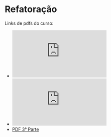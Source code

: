 # Refatoração

Links de pdfs do curso:
- ![PDF 1° Parte](https://raw.githubusercontent.com/alura-cursos/csharp-refatorando-codigo/master/CSharp%20RefatorandoC%C3%B3digo%20Parte%201.pdf)
- ![PDF 2° Parte](https://github.com/alura-cursos/csharp-refatorando-codigo-2/raw/master/Conclus%C3%A3o%20-%20C%23_%20Refatorando%20C%C3%B3digo%20-%20Parte%202.pdf)
- [PDF 3° Parte](https://s3.amazonaws.com/caelum-online-public/765-csharp-refatorando-codigo-parte-3/CSharp+Refatorando+3.pdf)
